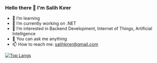 ### Hello there 👋 I'm Salih Kırer

- 🌱 I’m learning
- 🔭 I’m currently working on .NET
- 👀 I’m interested in Backend Development, Internet of Things, Artificial Intelligence
- 💬 You can ask me anything
- 📫 How to reach me: salihkirer@gmail.com

[![Top Langs](https://github-readme-stats.vercel.app/api/top-langs/?username=salihkirer&layout=compact)](https://github.com/salihkirer/github-readme-stats)
<!--
**salihkirer/salihkirer** is a ✨ _special_ ✨ repository because its `README.md` (this file) appears on your GitHub profile.

Here are some ideas to get you started:

- 🔭 I’m currently working on ...

- 👯 I’m looking to collaborate on ...
- 🤔 I’m looking for help with ...
- 💬 You can ask me anything
- 📫 How to reach me: salihkirer@gmail.com
- 😄 Pronouns: ...
- ⚡ Fun fact: ...
-->
